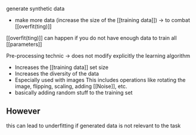 generate synthetic data
- make more data (increase the size of the [[training data]]) $\rightarrow$ to combat [[overfit(ting)]]

[[overfit(ting)]] can happen if you do not have enough data to train all [[parameters]]

Pre-processing technic $\rightarrow$ does not modify explicitly the learning algorithm
- Increases the [[training data]] set size
- Increases the diversity of the data
- Especially used with images
This includes operations like rotating the image, flipping, scaling, adding [[Noise]], etc.
- basically adding random stuff to the training set
## However
this can lead to underfitting if generated data is not relevant to the task